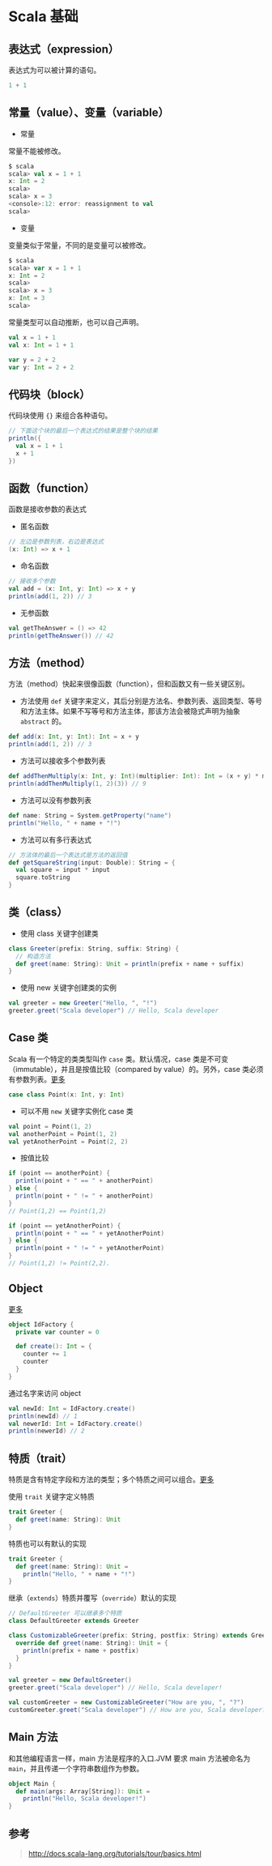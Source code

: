 # Scala 基础

## 表达式（expression）

表达式为可以被计算的语句。

```scala
1 + 1
```

## 常量（value）、变量（variable）

* 常量

常量不能被修改。

```scala
$ scala
scala> val x = 1 + 1
x: Int = 2
scala>
scala> x = 3
<console>:12: error: reassignment to val
scala>
```

* 变量

变量类似于常量，不同的是变量可以被修改。

```scala
$ scala
scala> var x = 1 + 1
x: Int = 2
scala>
scala> x = 3
x: Int = 3
scala>
```

常量类型可以自动推断，也可以自己声明。

```scala
val x = 1 + 1
val x: Int = 1 + 1
```

```scala
var y = 2 + 2
var y: Int = 2 + 2
```

## 代码块（block）

代码块使用 `{}` 来组合各种语句。

```scala
// 下面这个块的最后一个表达式的结果是整个块的结果
println({
  val x = 1 + 1
  x + 1
})
```

## 函数（function）

函数是接收参数的表达式

* 匿名函数

```scala
// 左边是参数列表，右边是表达式
(x: Int) => x + 1
```

* 命名函数

```scala
// 接收多个参数
val add = (x: Int, y: Int) => x + y
println(add(1, 2)) // 3
```

* 无参函数

```scala
val getTheAnswer = () => 42
println(getTheAnswer()) // 42
```

## 方法（method）

方法（method）快起来很像函数（function），但和函数又有一些关键区别。

* 方法使用 `def` 关键字来定义，其后分别是方法名、参数列表、返回类型、等号和方法主体。如果不写等号和方法主体，那该方法会被隐式声明为抽象 `abstract` 的。

```scala
def add(x: Int, y: Int): Int = x + y
println(add(1, 2)) // 3
```

* 方法可以接收多个参数列表

```scala
def addThenMultiply(x: Int, y: Int)(multiplier: Int): Int = (x + y) * multiplier
println(addThenMultiply(1, 2)(3)) // 9
```

* 方法可以没有参数列表

```scala
def name: String = System.getProperty("name")
println("Hello, " + name + "!")
```

* 方法可以有多行表达式

```scala
// 方法体的最后一个表达式是方法的返回值
def getSquareString(input: Double): String = {
  val square = input * input
  square.toString
}
```

## 类（class）

* 使用 class 关键字创建类

```scala
class Greeter(prefix: String, suffix: String) {
  // 构造方法
  def greet(name: String): Unit = println(prefix + name + suffix)
}
```

* 使用 new 关键字创建类的实例

```scala
val greeter = new Greeter("Hello, ", "!")
greeter.greet("Scala developer") // Hello, Scala developer
```

## Case 类

Scala 有一个特定的类类型叫作 `case` 类。默认情况，case 类是不可变（immutable），并且是按值比较（compared by value）的。另外，case 类必须有参数列表。[更多](http://docs.scala-lang.org/tutorials/tour/case-classes.html)

```scala
case class Point(x: Int, y: Int)
```

* 可以不用 `new` 关键字实例化 case 类

```scala
val point = Point(1, 2)
val anotherPoint = Point(1, 2)
val yetAnotherPoint = Point(2, 2)
```

* 按值比较

```scala
if (point == anotherPoint) {
  println(point + " == " + anotherPoint)
} else {
  println(point + " != " + anotherPoint)
}
// Point(1,2) == Point(1,2)

if (point == yetAnotherPoint) {
  println(point + " == " + yetAnotherPoint)
} else {
  println(point + " != " + yetAnotherPoint)
}
// Point(1,2) != Point(2,2).
```

## Object

[更多](http://docs.scala-lang.org/tutorials/tour/singleton-objects.html)

```scala
object IdFactory {
  private var counter = 0

  def create(): Int = {
    counter += 1
    counter
  }
}
```

通过名字来访问 object

```scala
val newId: Int = IdFactory.create()
println(newId) // 1
val newerId: Int = IdFactory.create()
println(newerId) // 2
```

## 特质（trait）

特质是含有特定字段和方法的类型；多个特质之间可以组合。[更多](http://docs.scala-lang.org/tutorials/tour/traits.html)

使用 `trait` 关键字定义特质

```scala
trait Greeter {
  def greet(name: String): Unit
}
```

特质也可以有默认的实现

```scala
trait Greeter {
  def greet(name: String): Unit =
    println("Hello, " + name + "!")
}
```

继承（`extends`）特质并覆写（`override`）默认的实现

```scala
// DefaultGreeter 可以继承多个特质
class DefaultGreeter extends Greeter

class CustomizableGreeter(prefix: String, postfix: String) extends Greeter {
  override def greet(name: String): Unit = {
    println(prefix + name + postfix)
  }
}

val greeter = new DefaultGreeter()
greeter.greet("Scala developer") // Hello, Scala developer!

val customGreeter = new CustomizableGreeter("How are you, ", "?")
customGreeter.greet("Scala developer") // How are you, Scala developer?
```

## Main 方法

和其他编程语言一样，main 方法是程序的入口.JVM 要求 main 方法被命名为 `main`，并且传递一个字符串数组作为参数。

```scala
object Main {
  def main(args: Array[String]): Unit =
    println("Hello, Scala developer!")
}
```

## 参考

> http://docs.scala-lang.org/tutorials/tour/basics.html
